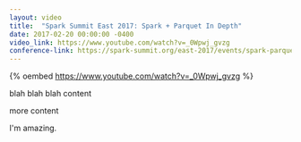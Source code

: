 ```yaml
---
layout: video
title:  "Spark Summit East 2017: Spark + Parquet In Depth"
date: 2017-02-20 00:00:00 -0400
video_link: https://www.youtube.com/watch?v=_0Wpwj_gvzg
conference-link: https://spark-summit.org/east-2017/events/spark-parquet-in-depth/
---
```

{% oembed https://www.youtube.com/watch?v=_0Wpwj_gvzg %}

blah blah blah content

more content

I'm amazing.
